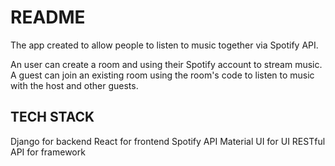 # README

The app created to allow people to listen to music together via Spotify API. 

An user can create a room and using their Spotify account to stream music. A guest can join an existing room using the room's code to listen to music with the host and other guests.

## TECH STACK ##
Django for backend
React for frontend
Spotify API
Material UI for UI
RESTful API for framework
